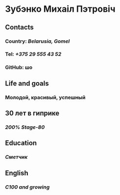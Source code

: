 # Зубэнко Михаiл Пэтровiч
## Contacts
### Country: _Belarusia, Gomel_
### Tel: _+375 29 555 43 52_
### GitHub: шо
## Life and goals
### Молодой, красивый, успешный
## 30 лет в гиприке
### _200% Stage-80_
## Education
### _Сметчик_
## English
### _С100 and growing_
